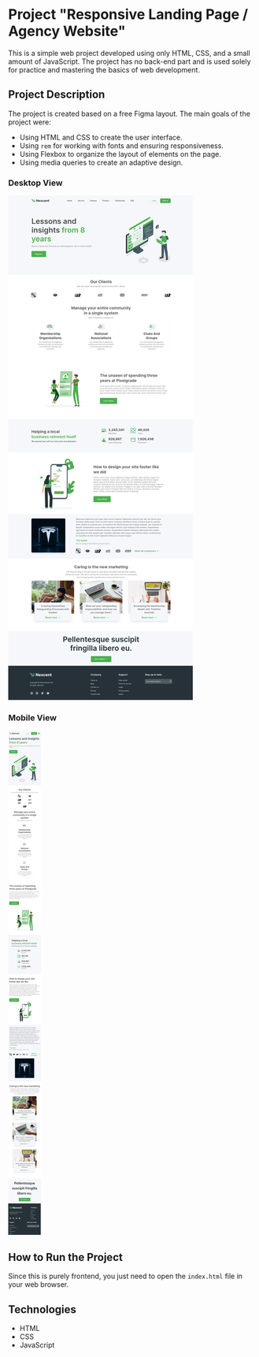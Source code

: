 # Project "Responsive Landing Page / Agency Website"

This is a simple web project developed using only HTML, CSS, and a small amount of JavaScript. The project has no back-end part and is used solely for practice and mastering the basics of web development.

## Project Description

The project is created based on a free Figma layout. The main goals of the project were:

- Using HTML and CSS to create the user interface.
- Using `rem` for working with fonts and ensuring responsiveness.
- Using Flexbox to organize the layout of elements on the page.
- Using media queries to create an adaptive design.

### Desktop View

![Desktop View](https://github.com/Dmitry-Dem/CSS-HTML-Js-prcatice/blob/main/Responsive-Landing-Page_Agency-Website/desktop_view.png)

### Mobile View

![Mobile View](https://github.com/Dmitry-Dem/CSS-HTML-Js-prcatice/blob/main/Responsive-Landing-Page_Agency-Website/mobile_view.png)

## How to Run the Project

Since this is purely frontend, you just need to open the `index.html` file in your web browser.

## Technologies

- HTML
- CSS
- JavaScript
